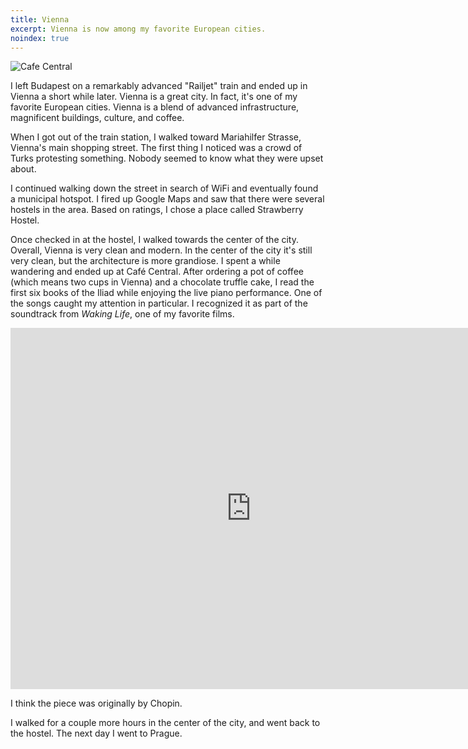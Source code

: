 ```yaml
---
title: Vienna
excerpt: Vienna is now among my favorite European cities.
noindex: true
---
```


![Cafe
Central](https://lh6.googleusercontent.com/-EGtDAD2LJKU/TjGNN73ZlMI/AAAAAAAAb24/wGzvbx5nCYg/s1000/img_3562.jpg)

I left Budapest on a remarkably advanced "Railjet" train and ended up in
Vienna a short while later. Vienna is a great city. In fact, it's one of
my favorite European cities. Vienna is a blend of advanced
infrastructure, magnificent buildings, culture, and coffee.

When I got out of the train station, I walked toward Mariahilfer
Strasse, Vienna's main shopping street. The first thing I noticed was a
crowd of Turks protesting something. Nobody seemed to know what they
were upset about.

I continued walking down the street in search of WiFi and eventually
found a municipal hotspot. I fired up Google Maps and saw that there
were several hostels in the area. Based on ratings, I chose a place
called Strawberry Hostel.

Once checked in at the hostel, I walked towards the center of the city.
Overall, Vienna is very clean and modern. In the center of the city it's
still very clean, but the architecture is more grandiose. I spent a
while wandering and ended up at Café Central. After ordering a pot of
coffee (which means two cups in Vienna) and a chocolate truffle cake, I
read the first six books of the Iliad while enjoying the live piano
performance. One of the songs caught my attention in particular. I
recognized it as part of the soundtrack from *Waking Life*, one of my
favorite films.

<iframe width="770" height="578" src="http://www.youtube.com/embed/N3UJveRHygI" frameborder="0" allowfullscreen></iframe>

I think the piece was originally by Chopin.

I walked for a couple more hours in the center of the city, and went
back to the hostel. The next day I went to Prague.
